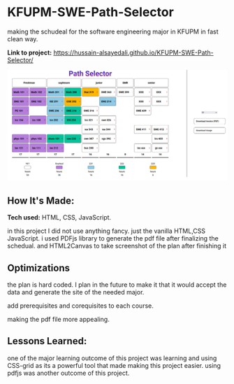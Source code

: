 # KFUPM-SWE-Path-Selector
making the schudeal for the software engineering major in KFUPM in fast clean way.

**Link to project:** https://hussain-alsayedali.github.io/KFUPM-SWE-Path-Selector/

<img src="./screenShot.png" />

## How It's Made:

**Tech used:** HTML, CSS, JavaScript.

in this project I did not use anything fancy. just the vanilla HTML,CSS JavaScript.
i used PDFjs library to generate the pdf file after finalizing the schedual.
and HTML2Canvas to take screenshot of the plan after finishing it

## Optimizations

the plan is hard coded. I plan in the future to make it that it would accept the data and generate the site of the needed major. 

add prerequisites and corequisites to each course.

making the pdf file more appealing. 
## Lessons Learned:

one of the major learning outcome of this project was learning and using CSS-grid as its a powerful tool that made making this project easier.
using pdfjs was another outcome of this project. 

